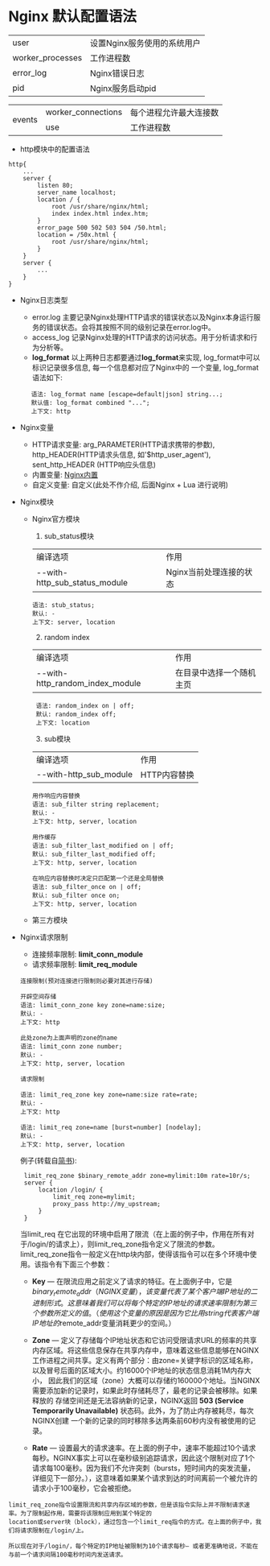 # Nginx 默认配置语法
<table>
    <tr>
        <td>user</td>
        <td>设置Nginx服务使用的系统用户</td>
    </tr>
    <tr>
        <td>worker_processes</td>
        <td>工作进程数</td>
    </tr>
    <tr>
        <td>error_log</td>
        <td>Nginx错误日志</td>
    </tr>
    <tr>
        <td>pid</td>
        <td>Nginx服务启动pid</td>
    </tr>
</table>
<table>
    <tr>
        <td rowspan="2">events</td>
        <td>worker_connections</td>
        <td>每个进程允许最大连接数</td>
    </tr>
    <tr>
        <td>use</td>
        <td>工作进程数</td>
    </tr>
</table>

- http模块中的配置语法  
```
http{
    ...
    server {
        listen 80;
        server_name localhost;
        location / {
            root /usr/share/nginx/html;
            index index.html index.htm;
        }
        error_page 500 502 503 504 /50.html;
        location = /50x.html {
            root /usr/share/nginx/html;
        }
    }
    server {
        ...
    }
}
```
- Nginx日志类型  
    - error.log 主要记录Nginx处理HTTP请求的错误状态以及Nginx本身运行服务的错误状态。会将其按照不同的级别记录在error.log中。
    - access_log 记录Nginx处理的HTTP请求的访问状态。用于分析请求和行为分析等。 
    - **log_format** 以上两种日志都要通过**log_format**来实现, log_format中可以标识记录很多信息, 每一个信息都对应了Nginx中的
    一个变量, log_format语法如下:
    
    ```
       语法: log_format name [escape=default|json] string...;
       默认值: log_format combined "...";
       上下文: http
    ```  
- Nginx变量
    - HTTP请求变量: arg_PARAMETER(HTTP请求携带的参数), http_HEADER(HTTP请求头信息, 如'$http_user_agent'), sent_http_HEADER
    (HTTP响应头信息) 
    - 内置变量: [Nginx内置](https://nginx.org/en/docs/http/ngx_http_core_module.html#var_status)
    - 自定义变量: 自定义(此处不作介绍, 后面Nginx + Lua 进行说明)   
- Nginx模块
    - Nginx官方模块    
        1. sub_status模块  
        <table>
            <tr>
                <td>编译选项</td>
                <td>作用</td>
            </tr>
            <tr>
                <td>--with-http_sub_status_module</td>
                <td>Nginx当前处理连接的状态</td>
            </tr>
        </table>
         
        ```
        语法: stub_status;
        默认: -
        上下文: server, location
        ```
        2. random index
        <table>
            <tr>
                <td>编译选项</td>
                <td>作用</td>
            </tr>
            <tr>
                <td>--with-http_random_index_module</td>
                <td>在目录中选择一个随机主页</td>
            </tr>
        </table>
        
        ```
         语法: random_index on | off;
         默认: random_index off;
         上下文: location
        ```
        3. sub模块
        <table>
            <tr>
                <td>编译选项</td>
                <td>作用</td>
            </tr>
            <tr>
                <td>--with-http_sub_module</td>
                <td>HTTP内容替换</td>
            </tr>
        </table>
        
        ```
        用作响应内容替换
        语法: sub_filter string replacement;
        默认: -
        上下文: http, server, location
        
        用作缓存
        语法: sub_filter_last_modified on | off;
        默认: sub_filter_last_modified off;
        上下文: http, server, location
        
        在响应内容替换时决定只匹配第一个还是全局替换
        语法: sub_filter_once on | off;
        默认: sub_filter once on;
        上下文: http, server, location
        ```
    - 第三方模块

- Nginx请求限制
    - 连接频率限制: **limit_conn_module**    
    - 请求频率限制: **limit_req_module**
    
    ```
    连接限制(预对连接进行限制则必要对其进行存储)
    
    开辟空间存储
    语法: limit_conn_zone key zone=name:size;
    默认: -
    上下文: http
    
    此处zone为上面声明的zone的name
    语法: limit_conn zone number;
    默认: -
    上下文: http, server, location
    
    请求限制
    
    语法: limit_req_zone key zone=name:size rate=rate;
    默认: -
    上下文: http
    
    语法: limit_req zone=name [burst=number] [nodelay];
    默认: -
    上下文: http, server, location
    ```
    
    例子(转载自[简书](https://www.jianshu.com/p/2cf3d9609af3)):  
    > 
       limit_req_zone $binary_remote_addr zone=mylimit:10m rate=10r/s;  
       server {  
           location /login/ {  
               limit_req zone=mylimit;  
               proxy_pass http://my_upstream;  
           }  
       }
    当limit_req 在它出现的环境中启用了限流（在上面的例子中，作用在所有对于/login/的请求上），则limit_req_zone指令定义了限流的参数。
    limit_req_zone指令一般定义在http块内部，使得该指令可以在多个环境中使用。该指令有下面三个参数：
      
    - **Key** — 在限流应用之前定义了请求的特征。在上面例子中，它是$binary_remote_addr（NGINX变量），该变量代表了某个客户端IP地址的
    二进制形式。这意味着我们可以将每个特定的IP地址的请求速率限制为第三个参数所定义的值。（使用这个变量的原因是因为它比用string代表客户端
    IP地址的$remote_addr变量消耗更少的空间。）
    
    - **Zone** — 定义了存储每个IP地址状态和它访问受限请求URL的频率的共享内存区域。将这些信息保存在共享内存中，意味着这些信息能够在NGINX
    工作进程之间共享。定义有两个部分：由zone=关键字标识的区域名称，以及冒号后面的区域大小。约16000个IP地址的状态信息消耗1M内存大小，
    因此我们的区域（zone）大概可以存储约160000个地址。当NGINX需要添加新的记录时，如果此时存储耗尽了，最老的记录会被移除。如果释放的
    存储空间还是无法容纳新的记录，NGINX返回 **503 (Service Temporarily Unavailable)** 状态码。此外，为了防止内存被耗尽，每次NGINX创建
    一个新的记录的同时移除多达两条前60秒内没有被使用的记录。
    
    - **Rate** — 设置最大的请求速率。在上面的例子中，速率不能超过10个请求每秒。NGINX事实上可以在毫秒级别追踪请求，因此这个限制对应了1个
    请求每100毫秒。因为我们不允许突刺（bursts，短时间内的突发流量，详细见下一部分。），这意味着如果某个请求到达的时间离前一个被允许的
    请求小于100毫秒，它会被拒绝。     

>
    limit_req_zone指令设置限流和共享内存区域的参数，但是该指令实际上并不限制请求速率。为了限制起作用，需要将该限制应用到某个特定的
    location或server块（block），通过包含一个limit_req指令的方式。在上面的例子中，我们将请求限制在/login/上。  
            
    所以现在对于/login/，每个特定的IP地址被限制为10个请求每秒— 或者更准确地说，不能在与前一个请求间隔100毫秒时间内发送请求。

    